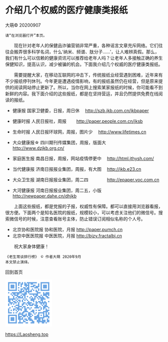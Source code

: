 ﻿介绍几个权威的医疗健康类报纸
==========================
大萌© 20200907

	请“在浏览器打开”本页。

　　现在针对老年人的保健品诈骗营销非常严重，各种谣言文章充斥网络。它们往往会搬弄很多科学名词，什么‘纳米、频谱、肽分子……’，让人难辨真假。那么，我们有什么可以信赖的健康资讯可以推荐给老年人吗？让老年人多接触正确的养生保健知识，提高认识，减少被骗的机会。下面我介绍几个权威的医疗健康类报纸。

　　需要提醒大家，在移动互联网的冲击下，传统报纸业经营遇到困难，近年来有不少报纸停刊休刊。今年更是遭遇疫情影响，有的报纸虽然仍在经营，但是原来提供的阅读网站停止更新了。所以，当你在网上搜索某家报纸的时候，你可能看不到新鲜的内容。我下面介绍的这些报纸，都是在坚持营运，并且仍然提供免费在线阅读的报纸。

 * 健康报	国家卫健委，日报，周日休　	http://szb.jkb.com.cn/jkbpaper
 * 健康时报	人民日报社，周报　　	http://paper.people.com.cn/jksb
 * 生命时报	人民日报环球网，周报，图片少　 	http://www.lifetimes.cn
 
 * 大众健康报☆	四川期刊传媒集团，周报，版面大　	http://www.dzjkb.org.cn/
 * 家庭医生报	南昌日报，周报，网站疫情停更中　	http://html.jthysh.com/
 * 当代健康报	济南日报报业集团，周报，有大图　	http://jkb.e23.cn
 * 大众卫生报	湖南日报报业集团，周二四　　　　	http://epaper.voc.com.cn
 * 大河健康报	河南日报报业集团，周二五，小版　	http://newpaper.dahe.cn/dhjkb

　　上面这些报纸，都是党报的子报，权威性有保障。都可以直接用浏览器看报，很方便。下面两个是知名医院的报纸，规模较小，可以考虑关注他们的微信号。搜索微信号的时候，注意查看账号主体，防止错误订阅相似名称的个人号。

 * 北京协和医院报	协和医院，月报		http://paper.pumch.cn
 * 北京中医医院报	中医医院，月报		http://bjzy.fractalbj.cn

　　祝大家身体健康！

	《老生常谈排行榜》 © 作者大萌 2020年9月
	本文禁止演绎。

回到首页

<a href=".." title="返回老生常谈首页"><img src="/indexQR-Blue.png" /></a>

https://Laosheng.top
